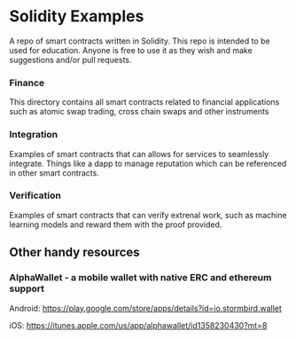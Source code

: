 # Solidity Examples
A repo of smart contracts written in Solidity. This repo is intended to be used for education. Anyone is free to use it as they wish and make suggestions and/or pull requests.

### Finance
This directory contains all smart contracts related to financial applications such as atomic swap trading, cross chain swaps and other instruments

### Integration
Examples of smart contracts that can allows for services to seamlessly integrate. Things like a dapp to manage reputation which can be referenced in other smart contracts. 

### Verification
Examples of smart contracts that can verify extrenal work, such as machine learning models and reward them with the proof provided. 

## Other handy resources

### AlphaWallet - a mobile wallet with native ERC and ethereum support
Android: https://play.google.com/store/apps/details?id=io.stormbird.wallet

iOS: https://itunes.apple.com/us/app/alphawallet/id1358230430?mt=8
